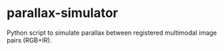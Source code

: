 # parallax-simulator
Python script to simulate parallax between registered multimodal image pairs (RGB+IR).
